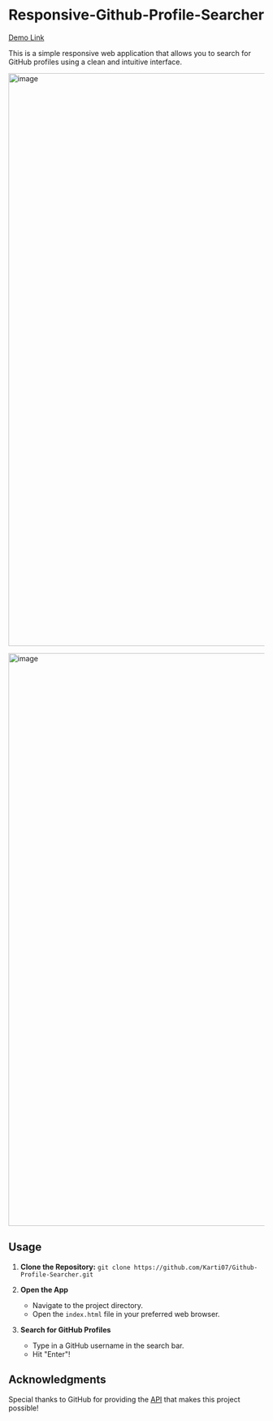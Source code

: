 # Responsive-Github-Profile-Searcher
[Demo Link](https://karti07.github.io/Responsive-Github-Profile-Searcher/) <br>

This is a simple responsive web application that allows you to search for GitHub profiles using a clean and intuitive interface.<br>

<img width="1128" alt="image" src="https://github.com/Karti07/Responsive-Github-Profile-Searcher/assets/125097553/c638054d-e12b-4213-8271-774607ca75f5"> <br>

<img width="1128" alt="image" src="https://github.com/Karti07/Responsive-Github-Profile-Searcher/assets/125097553/2fdcd86e-bec2-4070-a74b-2004a311f0da">

## Usage
1. **Clone the Repository:**
   ```git clone https://github.com/Karti07/Github-Profile-Searcher.git```

2. **Open the App**
     - Navigate to the project directory.
     - Open the `index.html` file in your preferred web browser.

3. **Search for GitHub Profiles**
     - Type in a GitHub username in the search bar.
     - Hit "Enter"!

## Acknowledgments
Special thanks to GitHub for providing the [API](https://docs.github.com/rest) that makes this project possible!
